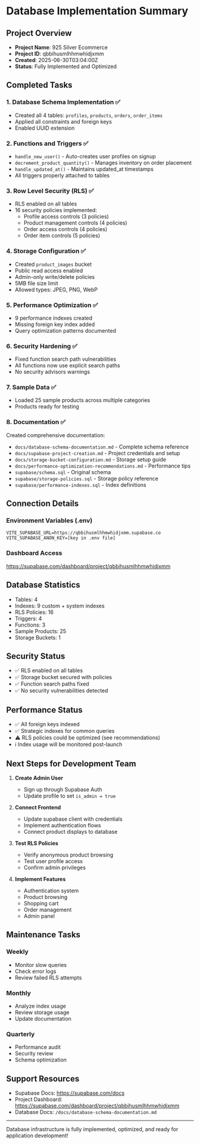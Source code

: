 # Database Implementation Summary

## Project Overview
- **Project Name**: 925 Silver Ecommerce
- **Project ID**: qbbihusmlhhmwhidjxmm
- **Created**: 2025-06-30T03:04:00Z
- **Status**: Fully Implemented and Optimized

## Completed Tasks

### 1. Database Schema Implementation ✅
- Created all 4 tables: `profiles`, `products`, `orders`, `order_items`
- Applied all constraints and foreign keys
- Enabled UUID extension

### 2. Functions and Triggers ✅
- `handle_new_user()` - Auto-creates user profiles on signup
- `decrement_product_quantity()` - Manages inventory on order placement
- `handle_updated_at()` - Maintains updated_at timestamps
- All triggers properly attached to tables

### 3. Row Level Security (RLS) ✅
- RLS enabled on all tables
- 16 security policies implemented:
  - Profile access controls (3 policies)
  - Product management controls (4 policies)
  - Order access controls (4 policies)
  - Order item controls (5 policies)

### 4. Storage Configuration ✅
- Created `product_images` bucket
- Public read access enabled
- Admin-only write/delete policies
- 5MB file size limit
- Allowed types: JPEG, PNG, WebP

### 5. Performance Optimization ✅
- 9 performance indexes created
- Missing foreign key index added
- Query optimization patterns documented

### 6. Security Hardening ✅
- Fixed function search path vulnerabilities
- All functions now use explicit search paths
- No security advisors warnings

### 7. Sample Data ✅
- Loaded 25 sample products across multiple categories
- Products ready for testing

### 8. Documentation ✅
Created comprehensive documentation:
- `docs/database-schema-documentation.md` - Complete schema reference
- `docs/supabase-project-creation.md` - Project credentials and setup
- `docs/storage-bucket-configuration.md` - Storage setup guide
- `docs/performance-optimization-recommendations.md` - Performance tips
- `supabase/schema.sql` - Original schema
- `supabase/storage-policies.sql` - Storage policy reference
- `supabase/performance-indexes.sql` - Index definitions

## Connection Details

### Environment Variables (.env)
```
VITE_SUPABASE_URL=https://qbbihusmlhhmwhidjxmm.supabase.co
VITE_SUPABASE_ANON_KEY=[key in .env file]
```

### Dashboard Access
https://supabase.com/dashboard/project/qbbihusmlhhmwhidjxmm

## Database Statistics
- Tables: 4
- Indexes: 9 custom + system indexes
- RLS Policies: 16
- Triggers: 4
- Functions: 3
- Sample Products: 25
- Storage Buckets: 1

## Security Status
- ✅ RLS enabled on all tables
- ✅ Storage bucket secured with policies
- ✅ Function search paths fixed
- ✅ No security vulnerabilities detected

## Performance Status
- ✅ All foreign keys indexed
- ✅ Strategic indexes for common queries
- ⚠️ RLS policies could be optimized (see recommendations)
- ℹ️ Index usage will be monitored post-launch

## Next Steps for Development Team

1. **Create Admin User**
   - Sign up through Supabase Auth
   - Update profile to set `is_admin = true`

2. **Connect Frontend**
   - Update supabase client with credentials
   - Implement authentication flows
   - Connect product displays to database

3. **Test RLS Policies**
   - Verify anonymous product browsing
   - Test user profile access
   - Confirm admin privileges

4. **Implement Features**
   - Authentication system
   - Product browsing
   - Shopping cart
   - Order management
   - Admin panel

## Maintenance Tasks

### Weekly
- Monitor slow queries
- Check error logs
- Review failed RLS attempts

### Monthly
- Analyze index usage
- Review storage usage
- Update documentation

### Quarterly
- Performance audit
- Security review
- Schema optimization

## Support Resources
- Supabase Docs: https://supabase.com/docs
- Project Dashboard: https://supabase.com/dashboard/project/qbbihusmlhhmwhidjxmm
- Database Docs: `/docs/database-schema-documentation.md`

---

Database infrastructure is fully implemented, optimized, and ready for application development!